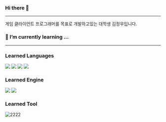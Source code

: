 ### Hi there 👋
---
게임 클라이언트 프로그래머를 목표로 개발하고있는 대학생 김정우입니다.

### 🌱 I’m currently learning ...
---
### Learned Languages
<img src="https://img.shields.io/badge/C-A8B9CC?style=flat-square&logo=C&logoColor=white"/>  <img src="https://img.shields.io/badge/C++-00599C?style=flat-square&logo=C%2B%2B&logoColor=white"/>  <img src="https://img.shields.io/badge/dart-0175C2?style=flat-square&logo=Dart&logoColor=white"/>  <img src="https://img.shields.io/badge/PYTHON-3776AB?style=flat-square&logo=Python&logoColor=white"/>

### Learned Engine
<img src="https://img.shields.io/badge/Unreal Engine-0E1128?style=flat-square&logo=Unreal Engine&logoColor=white"/> <img src="https://img.shields.io/badge/Cocos-55C2E1?style=flat-square&logo=Cocos&logoColor=white"/>

### Learned Tool
![2222](https://user-images.githubusercontent.com/93897045/167335617-70eb43bb-4e9a-44c0-99d4-2fe6814d8419.png)





<!--
**Kjgwo/Kjgwo** is a ✨ _special_ ✨ repository because its `README.md` (this file) appears on your GitHub profile.

Here are some ideas to get you started:

- 🔭 I’m currently working on ...
- 👯 I’m looking to collaborate on ...
- 🤔 I’m looking for help with ...
- 💬 Ask me about ...
- 📫 How to reach me: ...
- 😄 Pronouns: ...
- ⚡ Fun fact: ...
-->
